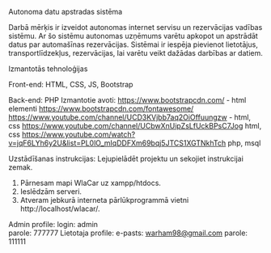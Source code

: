 Autonoma datu apstradas sistēma

Darbā mērķis ir izveidot autonomas internet servisu un rezervācijas vadības sistēmu. Ar šo sistēmu autonomas uzņēmums varētu apkopot un apstrādāt datus par automašīnas rezervācijas. Sistēmai ir iespēja pievienot lietotājus, transportlīdzekļus, rezervācijas, lai varētu veikt dažādas darbības ar datiem.

Izmantotās tehnoloģijas

Front-end:
    HTML, CSS, JS, Bootstrap

Back-end:
    PHP
Izmantotie avoti:
https://www.bootstrapcdn.com/ - html elementi
https://www.bootstrapcdn.com/fontawesome/
https://www.youtube.com/channel/UCD3KVjbb7aq2OiOffuungzw - html, css
https://www.youtube.com/channel/UCbwXnUipZsLfUckBPsC7Jog html, css 
https://www.youtube.com/watch?v=jqF6LYh6y2U&list=PL0lO_mIqDDFXm69bqj5JTCS1XGTNkhTch php, msql

Uzstādīšanas instrukcijas: Lejupielādēt projektu un sekojiet instrukcijai zemak.

1.	Pārnesam mapi WlaCar uz xampp/htdocs.
2.	Ieslēdzām serveri.
3.	Atveram jebkurā interneta pārlūkprogrammā vietni http://localhost/wlacar/. 

Admin profile:
login: admin   
parole: 777777
Lietotaja profile:
e-pasts: warham98@gmail.com
parole: 111111
